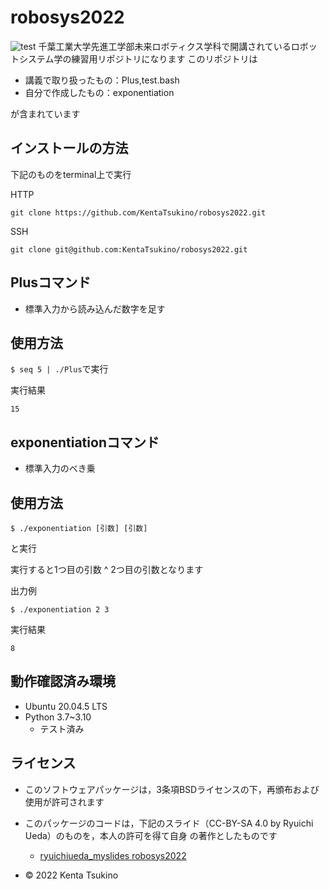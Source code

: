 # robosys2022

![test](https://github.com/KentaTsukino/robosys2022/actions/workflows/test.yml/badge.svg)
千葉工業大学先進工学部未来ロボティクス学科で開講されているロボットシステム学の練習用リポジトリになります
このリポジトリは

* 講義で取り扱ったもの：Plus,test.bash
* 自分で作成したもの：exponentiation

が含まれています

## インストールの方法
下記のものをterminal上で実行

HTTP
```
git clone https://github.com/KentaTsukino/robosys2022.git
```
SSH
```
git clone git@github.com:KentaTsukino/robosys2022.git
```

## Plusコマンド
* 標準入力から読み込んだ数字を足す
## 使用方法
```$ seq 5 | ./Plus```で実行

実行結果
```
15
```

## exponentiationコマンド
* 標準入力のべき乗
## 使用方法
```
$ ./exponentiation [引数] [引数]
```
と実行

実行すると1つ目の引数 ^ 2つ目の引数となります

出力例
```
$ ./exponentiation 2 3
```
実行結果
```
8
```
## 動作確認済み環境
* Ubuntu 20.04.5 LTS
* Python 3.7~3.10
  * テスト済み

## ライセンス
* このソフトウェアパッケージは，3条項BSDライセンスの下，再頒布および使用が許可されます
* このパッケージのコードは，下記のスライド（CC-BY-SA 4.0 by Ryuichi Ueda）のものを，本人の許可を得て自身    の著作としたものです

  * [ryuichiueda_myslides robosys2022]( https://github.com/ryuichiueda/my_slides/tree/master/robosys_2022)
* © 2022 Kenta Tsukino
